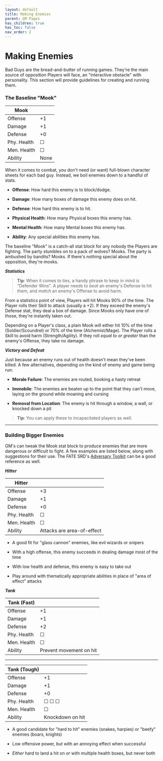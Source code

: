 ```yaml
---
layout: default
title: Making Enemies
parent: GM Pages
has_children: true
has_toc: false
nav_order: 2
---
```


# Making Enemies

Bad Guys are the bread-and-butter of running games. They're the main source of opposition Players will face, an "interactive obstacle" with personality. This section will provide guidelines for creating and running them.

### The Baseline "Mook"

| Mook        |      |
| ----------- | ---- |
| Offense     | +1   |
| Damage      | +1   |
| Defense     | +0   |
| Phy. Health | ☐    |
| Men. Health | ☐    |
| Ability     | None |

When it comes to combat, you don't need (or want) full-blown character sheets for each bad guy. Instead, we boil enemies down to a handful of stats.

- **Offense**: How hard this enemy is to block/dodge.

- **Damage**: How many boxes of damage this enemy does on hit.

- **Defense**: How hard this enemy is to hit.

- **Physical Health**: How many Physical boxes this enemy has.

- **Mental Health**: How many Mental boxes this enemy has.

- **Ability**: Any special abilities this enemy has.

The baseline "Mook" is a catch-all stat block for any nobody the Players are fighting. The party stumbles on to a pack of wolves? Mooks. The party is ambushed by bandits? Mooks. If there's nothing special about the opposition, they're mooks.

**_Statistics_**

> **Tip**: When it comes to ties, a handy phrase to keep in mind is "Defender Wins". A player needs to _beat_ an enemy's Defense to hit them, and _match_ an enemy's Offense to avoid harm.

From a statistics point of view, Players will hit Mooks 90% of the time. The Player rolls their Skill to attack (usually a +2). If they exceed the enemy's Defense stat, they deal a box of damage. Since Mooks only have one of those, they're instantly taken out.

Depending on a Player's class, a plain Mook will either hit 10% of the time (Soldier/Scoundrel) or 70% of the time (Alchemist/Mage). The Player rolls a Skill to avoid harm (Strength/Agility). If they roll _equal to or greater_ than the enemy's Offense, they take no damage.

**_Victory and Defeat_**

Just because an enemy runs out of health doesn't mean they've been killed. A few alternatives, depending on the kind of enemy and game being run:

- **Morale Failure**: The enemies are routed, booking a hasty retreat

- **Immobile**: The enemies are beaten up to the point that they can't move, laying on the ground while moaning and cursing

- **Removal from Location**: The enemy is hit through a window, a wall, or knocked down a pit

> **Tip**: You can apply these to incapacitated players as well.

---

### Building Bigger Enemies

GM's can tweak the Mook stat block to produce enemies that are more dangerous or difficult to fight. A few examples are listed below, along with suggestions for their use. The FATE SRD's [Adversary Toolkit](https://fate-srd.com/fate-adversary-toolkit/types-adversaries#enemies) can be a good reference as well.

**_Hitter_**

| Hitter      |                            |
| ----------- | -------------------------- |
| Offense     | +3                         |
| Damage      | +1                         |
| Defense     | +0                         |
| Phy. Health | ☐                          |
| Men. Health | ☐                          |
| Ability     | Attacks are area-of-effect |

- A good fit for "glass cannon" enemies, like evil wizards or snipers

- With a high offense, this enemy succeeds in dealing damage most of the time

- With low health and defense, this enemy is easy to take out

- Play around with thematically appropriate abilities in place of "area of effect" attacks

**_Tank_**

| Tank (Fast) |                         |
| ----------- | ----------------------- |
| Offense     | +1                      |
| Damage      | +1                      |
| Defense     | +2                      |
| Phy. Health | ☐                       |
| Men. Health | ☐                       |
| Ability     | Prevent movement on hit |

---

| Tank (Tough) |                  |
| ------------ | ---------------- |
| Offense      | +1               |
| Damage       | +1               |
| Defense      | +0               |
| Phy. Health  | ☐ ☐ ☐            |
| Men. Health  | ☐                |
| Ability      | Knockdown on hit |

- A good candidate for "hard to hit" enemies (snakes, harpies) or "beefy" enemies (boars, knights)

- Low offensive power, but with an annoying effect when successful

- _Either_ hard to land a hit on _or_ with multiple health boxes, but never both
